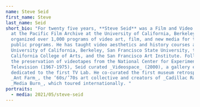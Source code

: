 ```yaml
---
name: Steve Seid
first_name: Steve
last_name: Seid
short_bio: "For twenty five years, **Steve Seid** was a Film and Video Curator
  at the Pacific Film Archive at the University of California, Berkeley. He
  organized over 1,000 programs of video art, film, and new media for the PFA’s
  public programs. He has taught video aesthetics and history courses at the
  University of California, Berkeley, San Francisco State University, the
  California College of Arts, and the San Francisco Art Institute. Following on
  the preservation of videotapes from the National Center for Experiments in
  Television (1967-1975), Seid curated _Videospace_ (2000), a gallery exhibition
  dedicated to the first TV Lab. He co-curated the first museum retrospective of
  _Ant Farm_, the ‘60s/’70s art collective and creators of _Cadillac Ranch_ and
  _Media Burn_, which toured internationally. "
portraits:
  - media: 2021/05/steve-seid
---
```

